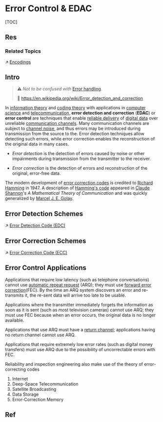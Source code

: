 # Error Control & EDAC

[TOC]



## Res
### Related Topics
↗ [Encodings](../../../../🗺%20CS%20Overview/💋%20Intro%20to%20Computer%20Science/😤%20Information,%20Data,%20Number%20and%20Math%20in%20Digital%20Systems/Encodings.md)



## Intro
> ⚠  *Not to be confused with* [Error handling](https://en.wikipedia.org/wiki/Error_handling)*.*
>
> 🔗 https://en.wikipedia.org/wiki/Error_detection_and_correction

In [information theory](https://en.wikipedia.org/wiki/Information_theory) and [coding theory](https://en.wikipedia.org/wiki/Coding_theory) with applications in [computer science](https://en.wikipedia.org/wiki/Computer_science) and [telecommunication](https://en.wikipedia.org/wiki/Telecommunication), **error detection and correction** (**EDAC**) or **error control** are techniques that enable [reliable delivery](https://en.wikipedia.org/wiki/Reliability_(computer_networking)) of [digital data](https://en.wikipedia.org/wiki/Digital_data) over unreliable [communication channels](https://en.wikipedia.org/wiki/Communication_channel). Many communication channels are subject to [channel noise](https://en.wikipedia.org/wiki/Channel_noise), and thus errors may be introduced during transmission from the source to the. Error detection techniques allow detecting such errors, while error correction enables the reconstruction of the original data in many cases.

- *Error detection* is the detection of errors caused by noise or other impairments during transmission from the transmitter to the receiver.

- *Error correction* is the detection of errors and reconstruction of the original, error-free data.

The modern development of [error correction codes](https://en.wikipedia.org/wiki/Error_correction_code) is credited to [Richard Hamming](https://en.wikipedia.org/wiki/Richard_Hamming) in 1947. A description of [Hamming's code](https://en.wikipedia.org/wiki/Hamming_code) appeared in [Claude Shannon](https://en.wikipedia.org/wiki/Claude_Shannon)'s *A Mathematical Theory of Communication* and was quickly generalized by [Marcel J. E. Golay](https://en.wikipedia.org/wiki/Marcel_J._E._Golay).



## Error Detection Schemes
↗ [Error Detection Code (EDC)](Error%20Detection%20Code%20(EDC)/Error%20Detection%20Code%20(EDC).md)



## Error Correction Schemes
↗ [Error Correction Code (ECC)](Error%20Correction%20Code%20(ECC)/Error%20Correction%20Code%20(ECC).md)



## Error Control Applications
Applications that require low latency (such as telephone conversations) cannot use [automatic repeat request](https://en.wikipedia.org/wiki/Automatic_repeat_request) (ARQ); they must use [forward error correction](https://en.wikipedia.org/wiki/Forward_error_correction)(FEC). By the time an ARQ system discovers an error and re-transmits it, the re-sent data will arrive too late to be usable.

Applications where the transmitter immediately forgets the information as soon as it is sent (such as most television cameras) cannot use ARQ; they must use FEC because when an error occurs, the original data is no longer available.

Applications that use ARQ must have a [return channel](https://en.wikipedia.org/wiki/Return_channel); applications having no return channel cannot use ARQ.

Applications that require extremely low error rates (such as digital money transfers) must use ARQ due to the possibility of uncorrectable errors with FEC.

Reliability and inspection engineering also make use of the theory of error-correcting codes

1. Internet
2. Deep-Space Telecommunication
3. Satellite Broadcasting
4. Data Storage
5. Error-Correction Memory



## Ref

